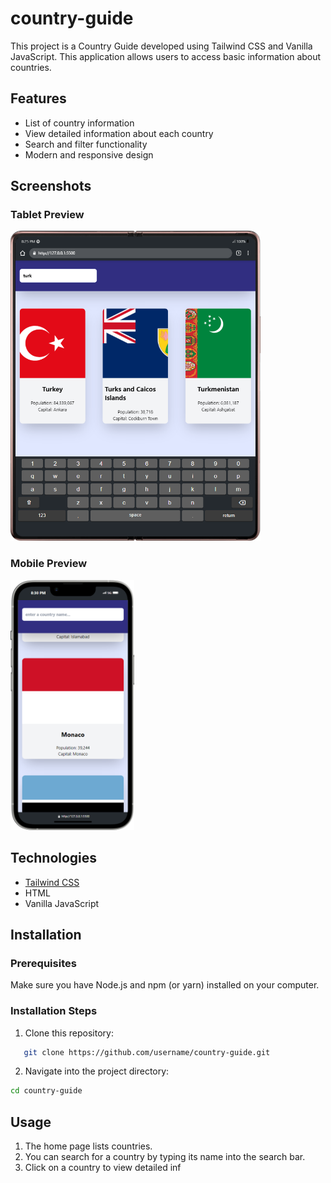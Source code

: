 # country-guide

This project is a Country Guide developed using Tailwind CSS and Vanilla JavaScript. This application allows users to access basic information about countries.

## Features

- List of country information
- View detailed information about each country
- Search and filter functionality
- Modern and responsive design

## Screenshots

### Tablet Preview

<img src='./design/tablet-design.png' width='400' height='auto'/>

### Mobile Preview

<img src='./design/mobile-design.png' width='auto' height='400'/>

## Technologies

- [Tailwind CSS](https://tailwindcss.com/)
- HTML
- Vanilla JavaScript

## Installation

### Prerequisites

Make sure you have Node.js and npm (or yarn) installed on your computer.

### Installation Steps

1. Clone this repository:

```bash
   git clone https://github.com/username/country-guide.git
```

2. Navigate into the project directory:

```bash
cd country-guide
```

## Usage

1. The home page lists countries.
2. You can search for a country by typing its name into the search bar.
3. Click on a country to view detailed inf
